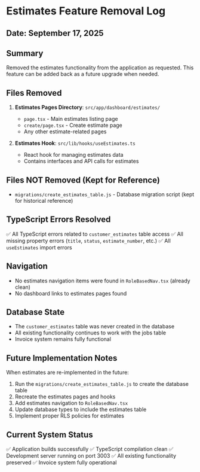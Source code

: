 # Estimates Feature Removal Log

## Date: September 17, 2025

## Summary
Removed the estimates functionality from the application as requested. This feature can be added back as a future upgrade when needed.

## Files Removed
1. **Estimates Pages Directory**: `src/app/dashboard/estimates/`
   - `page.tsx` - Main estimates listing page
   - `create/page.tsx` - Create estimate page
   - Any other estimate-related pages

2. **Estimates Hook**: `src/lib/hooks/useEstimates.ts`
   - React hook for managing estimates data
   - Contains interfaces and API calls for estimates

## Files NOT Removed (Kept for Reference)
- `migrations/create_estimates_table.js` - Database migration script (kept for historical reference)

## TypeScript Errors Resolved
✅ All TypeScript errors related to `customer_estimates` table access
✅ All missing property errors (`title`, `status`, `estimate_number`, etc.)
✅ All `useEstimates` import errors

## Navigation
- No estimates navigation items were found in `RoleBasedNav.tsx` (already clean)
- No dashboard links to estimates pages found

## Database State
- The `customer_estimates` table was never created in the database
- All existing functionality continues to work with the jobs table
- Invoice system remains fully functional

## Future Implementation Notes
When estimates are re-implemented in the future:
1. Run the `migrations/create_estimates_table.js` to create the database table
2. Recreate the estimates pages and hooks
3. Add estimates navigation to `RoleBasedNav.tsx`
4. Update database types to include the estimates table
5. Implement proper RLS policies for estimates

## Current System Status
✅ Application builds successfully
✅ TypeScript compilation clean
✅ Development server running on port 3003
✅ All existing functionality preserved
✅ Invoice system fully operational